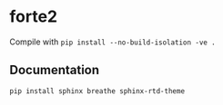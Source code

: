 # forte2

Compile with `pip install --no-build-isolation -ve .`

## Documentation

`pip install sphinx breathe sphinx-rtd-theme`
